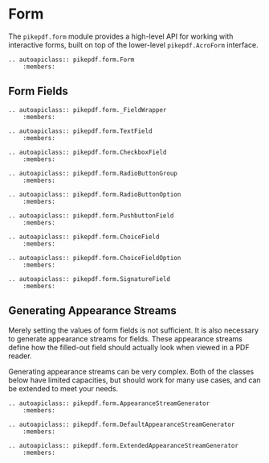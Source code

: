 # Form

The `pikepdf.form` module provides a high-level API for working with interactive forms, built on top of the lower-level `pikepdf.AcroForm` interface.

```{eval-rst}
.. autoapiclass:: pikepdf.form.Form
    :members:
```

## Form Fields

```{eval-rst}
.. autoapiclass:: pikepdf.form._FieldWrapper
    :members:
```

```{eval-rst}
.. autoapiclass:: pikepdf.form.TextField
    :members:
```

```{eval-rst}
.. autoapiclass:: pikepdf.form.CheckboxField
    :members:
```

```{eval-rst}
.. autoapiclass:: pikepdf.form.RadioButtonGroup
    :members:
```

```{eval-rst}
.. autoapiclass:: pikepdf.form.RadioButtonOption
    :members:
```

```{eval-rst}
.. autoapiclass:: pikepdf.form.PushbuttonField
    :members:
```

```{eval-rst}
.. autoapiclass:: pikepdf.form.ChoiceField
    :members:
```

```{eval-rst}
.. autoapiclass:: pikepdf.form.ChoiceFieldOption
    :members:
```

```{eval-rst}
.. autoapiclass:: pikepdf.form.SignatureField
    :members:
```

## Generating Appearance Streams

Merely setting the values of form fields is not sufficient. It is also necessary to
generate appearance streams for fields. These appearance streams define how the filled-out
field should actually look when viewed in a PDF reader.

Generating appearance streams can be very complex. Both of the classes below have limited
capacities, but should work for many use cases, and can be extended to meet your needs.

```{eval-rst}
.. autoapiclass:: pikepdf.form.AppearanceStreamGenerator
    :members:
```

```{eval-rst}
.. autoapiclass:: pikepdf.form.DefaultAppearanceStreamGenerator
    :members:
```

```{eval-rst}
.. autoapiclass:: pikepdf.form.ExtendedAppearanceStreamGenerator
    :members:


```
